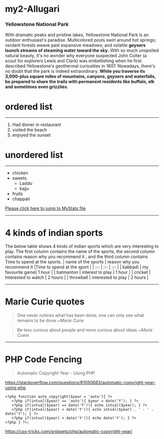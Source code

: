 # my2-Allugari
### Yellowstone National Park
With dramatic peaks and pristine lakes, Yellowstone National Park is an outdoor enthusiast's paradise. Multicolored pools swirl around hot springs; verdant forests weave past expansive meadows; and volatile **geysers launch streams of steaming water toward the sky.** With so much unspoiled natural beauty, it's no wonder why everyone suspected John Colter (a scout for explorers Lewis and Clark) was embellishing when he first described Yellowstone's geothermal curiosities in 1807. Nowadays, there's no doubt that the park is indeed extraordinary. **While you traverse its 3,000-plus square miles of mountains, canyons, geysers and waterfalls, be prepared to share the trails with permanent residents like buffalo, elk and sometimes even grizzlies.**
# ordered list

***

1. Had dinner in restaurant
2. visited the beach
3. enjoyed the sunset
# unordered list

***

* chicken
* sweets
    * Laddu
    * kajju
* fruits
* chappati

[Please click here to jump to MyStats file](MyStats.md)

***

 # 4 kinds of indian sports
 The below table shows 4 kinds of indian sports which are very interesting to play. The first column contains the name of the sports, the second column contains reason why you recommend it , and the third column contains Time to spend at the sports.
 | name of the sports | reason why you recommend it |Time to spend at the sport |
| :-: | :-: | :-: |
| kabbadi | my favourite game| 1 hour |
| batmanton | interest to play | 1 hour |
| cricket | Interested to watch | 2 hours |
| throwball | interested to play | 2 hours |

***

# Marie Curie quotes
> One never notices what has been done; one can only see what remains to be done.~*Marie Curie*

> Be less curious about people and more curious about ideas.~*Marie Cueie*

***

# PHP Code Fencing
> Automatic Copyright Year - Using PHP

<https://stackoverflow.com/questions/61050683/automatic-copyright-year-using-php>

```
<?php function auto_copyright($year = 'auto'){ ?>
   <?php if(intval($year) == 'auto'){ $year = date('Y'); } ?>
   <?php if(intval($year) == date('Y')){ echo intval($year); } ?>
   <?php if(intval($year) < date('Y')){ echo intval($year) . ' - ' . date('Y'); } ?>
   <?php if(intval($year) > date('Y')){ echo date('Y'); } ?>
<?php } ?>;
```
<https://css-tricks.com/snippets/php/automatic-copyright-year/>


